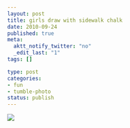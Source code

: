 ```yaml
--- 
layout: post
title: girls draw with sidewalk chalk
date: 2010-09-24
published: true
meta: 
  aktt_notify_twitter: "no"
  _edit_last: "1"
tags: []

type: post
categories: 
- fun
- tumble-photo
status: publish
---
```



[![](http://liblab.net/andyeick/files/2010/09/photo7-300x224.jpg)](http://liblab.net/andyeick/files/2010/09/photo7.jpg)

